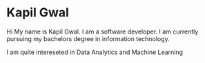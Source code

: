 # Kapil Gwal

Hi My name is Kapil Gwal.
I am a software developer.
I am currently pursuing my bachelors degree in information technology.

I am quite intereseted in Data Analytics and Machine Learning


